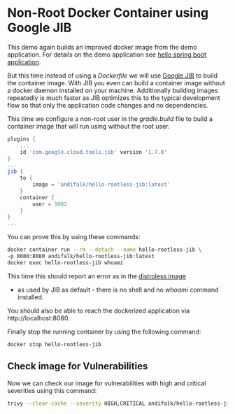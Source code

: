 # Non-Root Docker Container using Google JIB

This demo again builds an improved docker image from the demo application.
For details on the demo application see [hello spring boot application](../step1-hello-spring-boot).

But this time instead of using a _Dockerfile_ we will use [Google JIB](https://github.com/GoogleContainerTools/jib) to build the container image.
With JIB you even can build a container image without a docker daemon installed on your machine. Additionally
building images repeatedly is much faster as JIB optimizes this to the typical development flow so that only the application code changes
and no dependencies.

This time we configure a non-root user in the _gradle.build_ file to build a container image that will run using
without the root user.

```groovy
plugins {
    ...
    id 'com.google.cloud.tools.jib' version '1.7.0'
}
...
jib {
    to {
        image = 'andifalk/hello-rootless-jib:latest'
    }
    container {
        user = 1002
    }
}
...
```
  
You can prove this by using these commands:

```bash
docker container run --rm --detach --name hello-rootless-jib \
-p 8080:8080 andifalk/hello-rootless-jib:latest
docker exec hello-rootless-jib whoami
```

This time this should report an error as in the [distroless image](https://github.com/GoogleContainerTools/distroless) 
- as used by JIB as default - there is no shell and no _whoami_ command installed.

You should also be able to reach the dockerized application 
via http://localhost:8080.

Finally stop the running container by using the following command:

```bash
docker stop hello-rootless-jib
```

## Check image for Vulnerabilities

Now we can check our image for vulnerabilities with high and critical severities 
using this command:

```bash
trivy --clear-cache --severity HIGH,CRITICAL andifalk/hello-rootless-jib:latest
```
